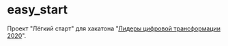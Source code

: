 # easy_start
Проект "Лёгкий старт" для хакатона "[Лидеры цифровой трансформации 2020](https://hack2020.innoagency.ru)".
